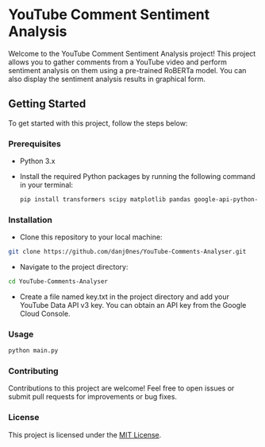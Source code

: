 # YouTube Comment Sentiment Analysis

Welcome to the YouTube Comment Sentiment Analysis project! This project allows you to gather comments from a YouTube video and perform sentiment analysis on them using a pre-trained RoBERTa model. You can also display the sentiment analysis results in graphical form.

## Getting Started

To get started with this project, follow the steps below:

### Prerequisites

- Python 3.x
- Install the required Python packages by running the following command in your terminal:

  ```bash
  pip install transformers scipy matplotlib pandas google-api-python-client

### Installation
 - Clone this repository to your local machine:
  ```bash
  git clone https://github.com/danj0nes/YouTube-Comments-Analyser.git
  ```
 - Navigate to the project directory:
  ```bash
  cd YouTube-Comments-Analyser
  ```
 - Create a file named key.txt in the project directory and add your YouTube Data API v3 key. You can obtain an API key from the Google Cloud Console.

### Usage
  ```bash
  python main.py
  ```

### Contributing

Contributions to this project are welcome! Feel free to open issues or submit pull requests for improvements or bug fixes.

### License

This project is licensed under the [MIT License](LICENSE).
